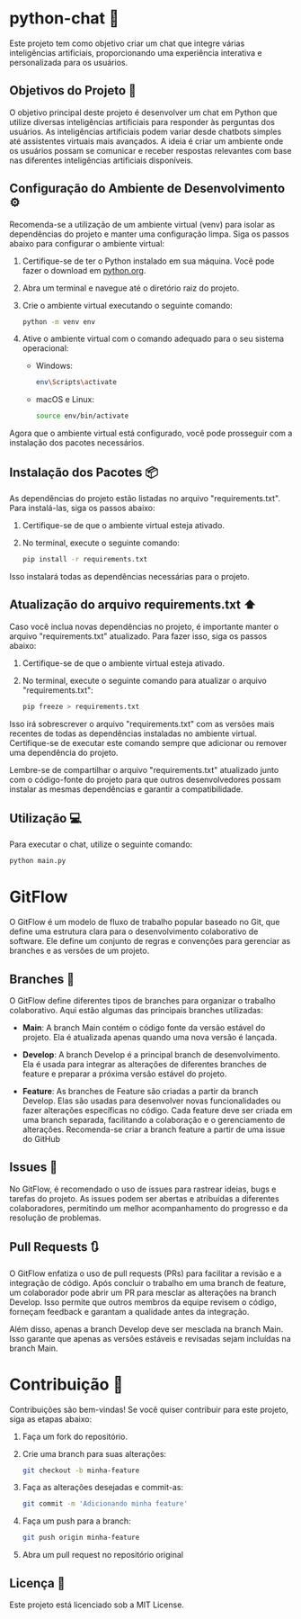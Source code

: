 # python-chat :speech_balloon:

Este projeto tem como objetivo criar um chat que integre várias inteligências artificiais, proporcionando uma experiência interativa e personalizada para os usuários.

## Objetivos do Projeto :dart:

O objetivo principal deste projeto é desenvolver um chat em Python que utilize diversas inteligências artificiais para responder às perguntas dos usuários. As inteligências artificiais podem variar desde chatbots simples até assistentes virtuais mais avançados. A ideia é criar um ambiente onde os usuários possam se comunicar e receber respostas relevantes com base nas diferentes inteligências artificiais disponíveis.

## Configuração do Ambiente de Desenvolvimento :gear:

Recomenda-se a utilização de um ambiente virtual (venv) para isolar as dependências do projeto e manter uma configuração limpa. Siga os passos abaixo para configurar o ambiente virtual:

1. Certifique-se de ter o Python instalado em sua máquina. Você pode fazer o download em [python.org](https://www.python.org).

2. Abra um terminal e navegue até o diretório raiz do projeto.

3. Crie o ambiente virtual executando o seguinte comando:
    ```bash
    python -m venv env
    ```

4. Ative o ambiente virtual com o comando adequado para o seu sistema operacional:
    - Windows:
        ```bash
        env\Scripts\activate
        ```
    - macOS e Linux:
        ```bash
        source env/bin/activate
        ```

Agora que o ambiente virtual está configurado, você pode prosseguir com a instalação dos pacotes necessários.

## Instalação dos Pacotes :package:

As dependências do projeto estão listadas no arquivo "requirements.txt". Para instalá-las, siga os passos abaixo:

1. Certifique-se de que o ambiente virtual esteja ativado.

2. No terminal, execute o seguinte comando:
    ```bash
    pip install -r requirements.txt
    ```

Isso instalará todas as dependências necessárias para o projeto.

## Atualização do arquivo requirements.txt :arrow_up:

Caso você inclua novas dependências no projeto, é importante manter o arquivo "requirements.txt" atualizado. Para fazer isso, siga os passos abaixo:

1. Certifique-se de que o ambiente virtual esteja ativado.

2. No terminal, execute o seguinte comando para atualizar o arquivo "requirements.txt":
   ```bash
   pip freeze > requirements.txt
   ```

Isso irá sobrescrever o arquivo "requirements.txt" com as versões mais recentes de todas as dependências instaladas no ambiente virtual. Certifique-se de executar este comando sempre que adicionar ou remover uma dependência do projeto.

Lembre-se de compartilhar o arquivo "requirements.txt" atualizado junto com o código-fonte do projeto para que outros desenvolvedores possam instalar as mesmas dependências e garantir a compatibilidade.

## Utilização :computer:

Para executar o chat, utilize o seguinte comando:
```bash
python main.py
```
# GitFlow

O GitFlow é um modelo de fluxo de trabalho popular baseado no Git, que define uma estrutura clara para o desenvolvimento colaborativo de software. Ele define um conjunto de regras e convenções para gerenciar as branches e as versões de um projeto.

## Branches :twisted_rightwards_arrows:

O GitFlow define diferentes tipos de branches para organizar o trabalho colaborativo. Aqui estão algumas das principais branches utilizadas:

- **Main**: A branch Main contém o código fonte da versão estável do projeto. Ela é atualizada apenas quando uma nova versão é lançada.

- **Develop**: A branch Develop é a principal branch de desenvolvimento. Ela é usada para integrar as alterações de diferentes branches de feature e preparar a próxima versão estável do projeto.

- **Feature**: As branches de Feature são criadas a partir da branch Develop. Elas são usadas para desenvolver novas funcionalidades ou fazer alterações específicas no código. Cada feature deve ser criada em uma branch separada, facilitando a colaboração e o gerenciamento de alterações. Recomenda-se criar a branch feature a partir de uma issue do GitHub

## Issues :pencil: 

No GitFlow, é recomendado o uso de issues para rastrear ideias, bugs e tarefas do projeto. As issues podem ser abertas e atribuídas a diferentes colaboradores, permitindo um melhor acompanhamento do progresso e da resolução de problemas.

## Pull Requests :arrows_clockwise:

O GitFlow enfatiza o uso de pull requests (PRs) para facilitar a revisão e a integração de código. Após concluir o trabalho em uma branch de feature, um colaborador pode abrir um PR para mesclar as alterações na branch Develop. Isso permite que outros membros da equipe revisem o código, forneçam feedback e garantam a qualidade antes da integração.

Além disso, apenas a branch Develop deve ser mesclada na branch Main. Isso garante que apenas as versões estáveis e revisadas sejam incluídas na branch Main.

# Contribuição :handshake:
Contribuições são bem-vindas! Se você quiser contribuir para este projeto, siga as etapas abaixo:

1. Faça um fork do repositório.

1. Crie uma branch para suas alterações:
    ```bash
    git checkout -b minha-feature
    ```
1. Faça as alterações desejadas e commit-as:
    ```bash
   git commit -m 'Adicionando minha feature'
   ```
1. Faça um push para a branch:
    ```bash
    git push origin minha-feature
    ```
1. Abra um pull request no repositório original

## Licença :memo:
Este projeto está licenciado sob a MIT License.
